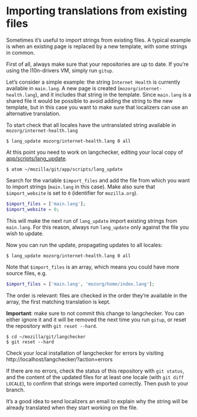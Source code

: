 # Importing translations from existing files

Sometimes it’s useful to import strings from existing files. A typical example is when an existing page is replaced by a new template, with some strings in common.

First of all, always make sure that your repositories are up to date. If you’re using the l10n-drivers VM, simply run `gitup`.

Let’s consider a simple example: the string `Internet Health` is currently available in `main.lang`. A new page is created (`mozorg/internet-health.lang`), and it includes that string in the template. Since `main.lang` is a shared file it would be possible to avoid adding the string to the new template, but in this case you want to make sure that localizers can use an alternative translation.

To start check that all locales have the untranslated string available in `mozorg/internet-health.lang`
```
$ lang_update mozorg/internet-health.lang 0 all
```

At this point you need to work on langchecker, editing your local copy of [app/scripts/lang_update](https://github.com/mozilla-l10n/langchecker/blob/master/app/scripts/lang_update#L105).
```
$ atom ~/mozilla/git/app/scripts/lang_update
```

Search for the variable `$import_files` and add the file from which you want to import strings (`main.lang` in this case). Make also sure that `$import_website` is set to `0` (identifier for `mozilla.org`).
```PHP
$import_files = ['main.lang'];
$import_website = 0;
```

This will make the next run of `lang_update` import existing strings from `main.lang`. For this reason, always run `lang_update` only against the file you wish to update.

Now you can run the update, propagating updates to all locales:
```
$ lang_update mozorg/internet-health.lang 0 all
```

Note that `$import_files` is an array, which means you could have more source files, e.g.
```PHP
$import_files = ['main.lang', 'mozorg/home/index.lang'];
```
The order is relevant: files are checked in the order they’re available in the array, the first matching translation is kept.

**Important**: make sure to not commit this change to langchecker. You can either ignore it and it will be removed the next time you run `gitup`, or reset the repository with `git reset --hard`.
```
$ cd ~/mozilla/git/langchecker
$ git reset --hard
```

Check your local installation of langchecker for errors by visiting http://localhost/langchecker/?action=errors

If there are no errors, check the status of this repository with `git status`, and the content of the updated files for at least one locale (with `git diff LOCALE`), to confirm that strings were imported correctly. Then push to your branch.

It’s a good idea to send localizers an email to explain why the string will be already translated when they start working on the file.
